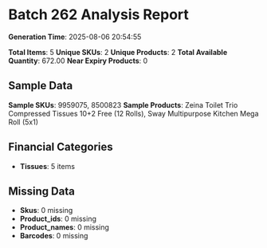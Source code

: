 # Batch 262 Analysis Report

**Generation Time**: 2025-08-06 20:54:55

**Total Items**: 5
**Unique SKUs**: 2
**Unique Products**: 2
**Total Available Quantity**: 672.00
**Near Expiry Products**: 0

## Sample Data
**Sample SKUs**: 9959075, 8500823
**Sample Products**: Zeina Toilet Trio Compressed Tissues 10+2 Free (12 Rolls), Sway Multipurpose Kitchen Mega Roll (5x1)

## Financial Categories
- **Tissues**: 5 items

## Missing Data
- **Skus**: 0 missing
- **Product_ids**: 0 missing
- **Product_names**: 0 missing
- **Barcodes**: 0 missing
